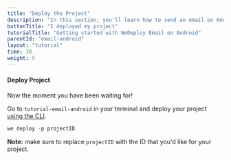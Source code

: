 ```yaml
---
title: "Deploy the Project"
description: "In this section, you'll learn how to send an email on Android using the WeDeploy API Client."
buttonTitle: "I deployed my project"
tutorialTitle: "Getting started with WeDeploy Email on Android"
parentId: "email-android"
layout: "tutorial"
time: 30
weight: 5
---
```


#### Deploy Project

Now the moment you have been waiting for!

Go to `tutorial-email-android` in your terminal and deploy your project [using the CLI](/docs/intro/using-the-command-line.html).

```xml
we deploy -p projectID
```

**Note:** make sure to replace `projectID` with the ID that you'd like for your project.
